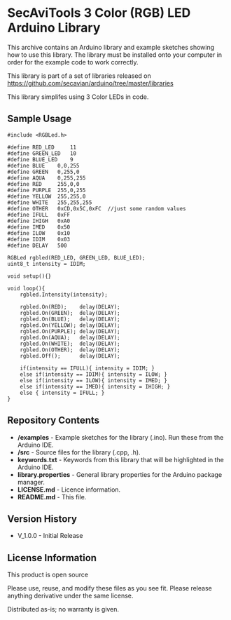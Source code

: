 SecAviTools 3 Color (RGB) LED Arduino Library
========================================

This archive contains an Arduino library and example sketches showing how to use this library. The library must be installed onto your computer in order for the example code to work correctly.

This library is part of a set of libraries released on https://github.com/secavian/arduino/tree/master/libraries

This library simplifes using 3 Color LEDs in code.

Sample Usage
-------------------
    #include <RGBLed.h>
    
    #define RED_LED     11
    #define GREEN_LED   10
    #define BLUE_LED    9        
    #define BLUE    0,0,255
    #define GREEN   0,255,0
    #define AQUA    0,255,255
    #define RED     255,0,0
    #define PURPLE  255,0,255
    #define YELLOW  255,255,0
    #define WHITE   255,255,255
    #define OTHER   0xCD,0x5C,0xFC  //just some random values
    #define IFULL   0xFF
    #define IHIGH   0xA0
    #define IMED    0x50
    #define ILOW    0x10
    #define IDIM    0x03
    #define DELAY   500
    
    RGBLed rgbled(RED_LED, GREEN_LED, BLUE_LED);
    uint8_t intensity = IDIM;
    
    void setup(){}
    
    void loop(){
        rgbled.Intensity(intensity);
        
        rgbled.On(RED);    delay(DELAY);
        rgbled.On(GREEN);  delay(DELAY);
        rgbled.On(BLUE);   delay(DELAY);
        rgbled.On(YELLOW); delay(DELAY);  
        rgbled.On(PURPLE); delay(DELAY);
        rgbled.On(AQUA);   delay(DELAY);
        rgbled.On(WHITE);  delay(DELAY);
        rgbled.On(OTHER);  delay(DELAY);
        rgbled.Off();      delay(DELAY);
        
        if(intensity == IFULL){ intensity = IDIM; }
        else if(intensity == IDIM){ intensity = ILOW; }
        else if(intensity == ILOW){ intensity = IMED; }
        else if(intensity == IMED){ intensity = IHIGH; }
        else { intensity = IFULL; }
    }

Repository Contents
-------------------

* **/examples** - Example sketches for the library (.ino). Run these from the Arduino IDE. 
* **/src** - Source files for the library (.cpp, .h).
* **keywords.txt** - Keywords from this library that will be highlighted in the Arduino IDE. 
* **library.properties** - General library properties for the Arduino package manager. 
* **LICENSE.md** - Licence information.
* **README.md** - This file.

Version History
---------------
* V_1.0.0 - Initial Release

License Information
-------------------

This product is open source

Please use, reuse, and modify these files as you see fit. Please release anything derivative under the same license.

Distributed as-is; no warranty is given.

